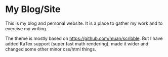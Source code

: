 # My Blog/Site

This is my blog and personal website. It is a place to gather my work and to exercise my writing. 

The theme is mostly based on https://github.com/muan/scribble. But I have added KaTex support (super fast math rendering), made it wider and changed some other minor css/html things.

